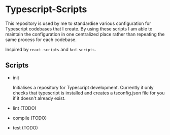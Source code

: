 # Typescript-Scripts

This repository is used by me to standardise various configuration for Typescript codebases
that I create. By using these scripts I am able to maintain the configuration in one
centralized place rather than repeating the same process for each codebase.

Inspired by `react-scripts` and `kcd-scripts`.


## Scripts

- init

    Initialises a repository for Typescript development. Currently it only checks that typescript
    is installed and creates a tsconfig.json file for you if it doesn't already exist.

- lint (TODO)

- compile (TODO)

- test (TODO)

